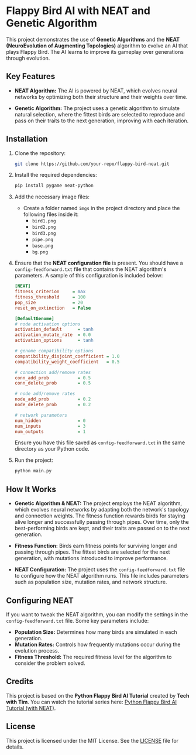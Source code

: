 # Flappy Bird AI with NEAT and Genetic Algorithm

This project demonstrates the use of **Genetic Algorithms** and the **NEAT (NeuroEvolution of Augmenting Topologies)** algorithm to evolve an AI that plays Flappy Bird. The AI learns to improve its gameplay over generations through evolution.

## Key Features

- **NEAT Algorithm:** The AI is powered by NEAT, which evolves neural networks by optimizing both their structure and their weights over time.
  
- **Genetic Algorithm:** The project uses a genetic algorithm to simulate natural selection, where the fittest birds are selected to reproduce and pass on their traits to the next generation, improving with each iteration.

## Installation

1. Clone the repository:

    ```bash
    git clone https://github.com/your-repo/flappy-bird-neat.git
    ```

2. Install the required dependencies:

    ```bash
    pip install pygame neat-python
    ```

3. Add the necessary image files:
    - Create a folder named `imgs` in the project directory and place the following files inside it:
      - `bird1.png`
      - `bird2.png`
      - `bird3.png`
      - `pipe.png`
      - `base.png`
      - `bg.png`

4. Ensure that the **NEAT configuration file** is present. You should have a `config-feedforward.txt` file that contains the NEAT algorithm's parameters. A sample of this configuration is included below:

    ```ini
    [NEAT]
    fitness_criterion     = max
    fitness_threshold     = 100
    pop_size              = 20
    reset_on_extinction   = False

    [DefaultGenome]
    # node activation options
    activation_default      = tanh
    activation_mutate_rate  = 0.0
    activation_options      = tanh

    # genome compatibility options
    compatibility_disjoint_coefficient = 1.0
    compatibility_weight_coefficient   = 0.5

    # connection add/remove rates
    conn_add_prob           = 0.5
    conn_delete_prob        = 0.5

    # node add/remove rates
    node_add_prob           = 0.2
    node_delete_prob        = 0.2

    # network parameters
    num_hidden              = 0
    num_inputs              = 3
    num_outputs             = 1
    ```

    Ensure you have this file saved as `config-feedforward.txt` in the same directory as your Python code.

5. Run the project:

    ```bash
    python main.py
    ```

## How It Works

- **Genetic Algorithm & NEAT:** The project employs the NEAT algorithm, which evolves neural networks by adapting both the network's topology and connection weights. The fitness function rewards birds for staying alive longer and successfully passing through pipes. Over time, only the best-performing birds are kept, and their traits are passed on to the next generation.

- **Fitness Function:** Birds earn fitness points for surviving longer and passing through pipes. The fittest birds are selected for the next generation, with mutations introduced to improve performance.

- **NEAT Configuration:** The project uses the `config-feedforward.txt` file to configure how the NEAT algorithm runs. This file includes parameters such as population size, mutation rates, and network structure.

## Configuring NEAT

If you want to tweak the NEAT algorithm, you can modify the settings in the `config-feedforward.txt` file. Some key parameters include:
- **Population Size:** Determines how many birds are simulated in each generation.
- **Mutation Rates:** Controls how frequently mutations occur during the evolution process.
- **Fitness Threshold:** The required fitness level for the algorithm to consider the problem solved.

## Credits

This project is based on the **Python Flappy Bird AI Tutorial** created by **Tech with Tim**. You can watch the tutorial series here: [Python Flappy Bird AI Tutorial (with NEAT)](https://www.youtube.com/watch?v=OGHA-elMrxI).

## License

This project is licensed under the MIT License. See the [LICENSE](LICENSE) file for details.

